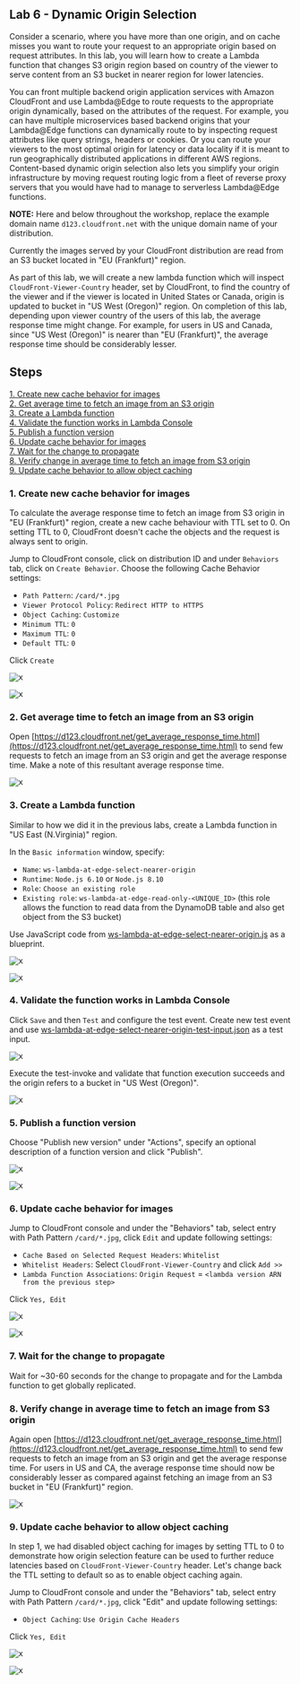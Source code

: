 ## Lab 6 - Dynamic Origin Selection

Consider a scenario, where you have more than one origin, and on cache misses you want to route your request to an appropriate origin based on request attributes. 
In this lab, you will learn how to create a Lambda function that changes S3 origin region based on country of the viewer to serve content from an S3 bucket in nearer region for lower latencies.

You can front multiple backend origin application services with Amazon CloudFront and use Lambda@Edge to route requests to the appropriate origin dynamically, based on the attributes of the request. For example, you can have multiple microservices based backend origins that your Lambda@Edge functions can dynamically route to by inspecting request attributes like query strings, headers or cookies. Or you can route your viewers to the most optimal origin for latency or data locality if it is meant to run geographically distributed applications in different AWS regions. Content-based dynamic origin selection also lets you simplify your origin infrastructure by moving request routing logic from a fleet of reverse proxy servers that you would have had to manage to serverless Lambda@Edge functions.

**NOTE:** Here and below throughout the workshop, replace the example domain name `d123.cloudfront.net` with the unique domain name of your distribution.

Currently the images served by your CloudFront distribution are read from an S3 bucket located in "EU (Frankfurt)" region. 

As part of this lab, we will create a new lambda function which will inspect `CloudFront-Viewer-Country` header, set by CloudFront, to find the country of the viewer and if the viewer is located in United States or Canada, origin is updated to bucket in "US West (Oregon)" region. On completion of this lab, depending upon viewer country of the users of this lab, the average response time might change. For example, for users in US and Canada, since "US West (Oregon)" is nearer than "EU (Frankfurt)", the average response time should be considerably lesser.

## Steps

[1. Create new cache behavior for images](#1-create-new-cache-behavior-for-images)  
[2. Get average time to fetch an image from an S3 origin](#2-get-average-time-to-fetch-an-image-from-an-s3-origin)  
[3. Create a Lambda function](#3-create-a-lambda-function)  
[4. Validate the function works in Lambda Console](#4-validate-the-function-works-in-lambda-console)  
[5. Publish a function version](#5-publish-a-function-version)  
[6. Update cache behavior for images](#6-update-cache-behavior-for-images)  
[7. Wait for the change to propagate](#7-wait-for-the-change-to-propagate)  
[8. Verify change in average time to fetch an image from S3 origin](#8-verify-change-in-average-time-to-fetch-an-image-from-s3-origin)  
[9. Update cache behavior to allow object caching](#9-update-cache-behavior-to-allow-object-caching)  

### 1. Create new cache behavior for images

To calculate the average response time to fetch an image from S3 origin in "EU (Frankfurt)" region, create a new cache behaviour with TTL set to 0. On setting TTL to 0, CloudFront doesn't cache the objects and the request is always sent to origin.

Jump to CloudFront console, click on distribution ID and under `Behaviors` tab, click on `Create Behavior`. Choose the following Cache Behavior settings:
* `Path Pattern`: `/card/*.jpg`
* `Viewer Protocol Policy`: `Redirect HTTP to HTTPS`
* `Object Caching`: `Customize`
* `Minimum TTL`: `0`
* `Maximum TTL`: `0`
* `Default TTL`: `0`

Click `Create`

<kbd>![x](./img/create-new-behavior.png)</kbd>

<kbd>![x](./img/create-new-behavior2.png)</kbd>

### 2. Get average time to fetch an image from an S3 origin

Open [https://d123.cloudfront.net/get_average_response_time.html](https://d123.cloudfront.net/get_average_response_time.html) to send few requests to fetch an image from an S3 origin and get the average response time. Make a note of this resultant average response time.

<kbd>![x](./img/get-average-response-time.png)</kbd>

### 3. Create a Lambda function

Similar to how we did it in the previous labs, create a Lambda function in "US East (N.Virginia)" region.

In the `Basic information` window, specify:
* `Name`: `ws-lambda-at-edge-select-nearer-origin`
* `Runtime`: `Node.js 6.10` or `Node.js 8.10`
* `Role`: `Choose an existing role`
* `Existing role`: `ws-lambda-at-edge-read-only-<UNIQUE_ID>` (this role allows the function to read data from the DynamoDB table and also get object from the S3 bucket)

Use JavaScript code from [ws-lambda-at-edge-select-nearer-origin.js](./ws-lambda-at-edge-select-nearer-origin.js) as a blueprint.

<kbd>![x](./img/create-function-select-nearer-origin.png)</kbd>

<kbd>![x](./img/create-function-select-nearer-origin2.png)</kbd>

### 4. Validate the function works in Lambda Console

Click `Save` and then `Test` and configure the test event. Create new test event and use [ws-lambda-at-edge-select-nearer-origin-test-input.json](./ws-lambda-at-edge-select-nearer-origin-test-input.json) as a test input.

<kbd>![x](./img/configure-test-event.png)</kbd>

Execute the test-invoke and validate that function execution succeeds and the origin refers to a bucket in "US West (Oregon)".

<kbd>![x](./img/test-invoke-select-nearer-origin.png)</kbd>

### 5. Publish a function version

Choose "Publish new version" under "Actions", specify an optional description of a function version and click "Publish".

<kbd>![x](./img/publish-function-version.png)</kbd>

<kbd>![x](./img/publish-function-version2.png)</kbd>


### 6. Update cache behavior for images

Jump to CloudFront console and under the "Behaviors" tab, select entry with Path Pattern `/card/*.jpg`, click `Edit` and update following settings:
* `Cache Based on Selected Request Headers`: `Whitelist`
* `Whitelist Headers`: Select `CloudFront-Viewer-Country` and click `Add >>`
* `Lambda Function Associations`: `Origin Request` = `<lambda version ARN from the previous step>`

 Click `Yes, Edit`

<kbd>![x](./img/update-behavior.png)</kbd>

<kbd>![x](./img/update-behavior2.png)</kbd>

### 7. Wait for the change to propagate

Wait for ~30-60 seconds for the change to propagate and for the Lambda function to get globally replicated.

### 8. Verify change in average time to fetch an image from S3 origin

Again open [https://d123.cloudfront.net/get_average_response_time.html](https://d123.cloudfront.net/get_average_response_time.html) to send few requests to fetch an image from an S3 origin and get the average response time. For users in US and CA, the average response time should now be considerably lesser as compared against fetching an image from an S3 bucket in "EU (Frankfurt)" region.

<kbd>![x](./img/get-updated-average-response-time.png)</kbd>

### 9. Update cache behavior to allow object caching

In step 1, we had disabled object caching for images by setting TTL to 0 to demonstrate how origin selection feature can be used to further reduce latencies based on `CloudFront-Viewer-Country` header. Let's change back the TTL setting to default so as to enable object caching again.

Jump to CloudFront console and under the "Behaviors" tab, select entry with Path Pattern `/card/*.jpg`, click "Edit" and update following settings:
* `Object Caching`: `Use Origin Cache Headers`

Click `Yes, Edit`

<kbd>![x](./img/update-behavior.png)</kbd>

<kbd>![x](./img/update-behavior-ttl.png)</kbd>